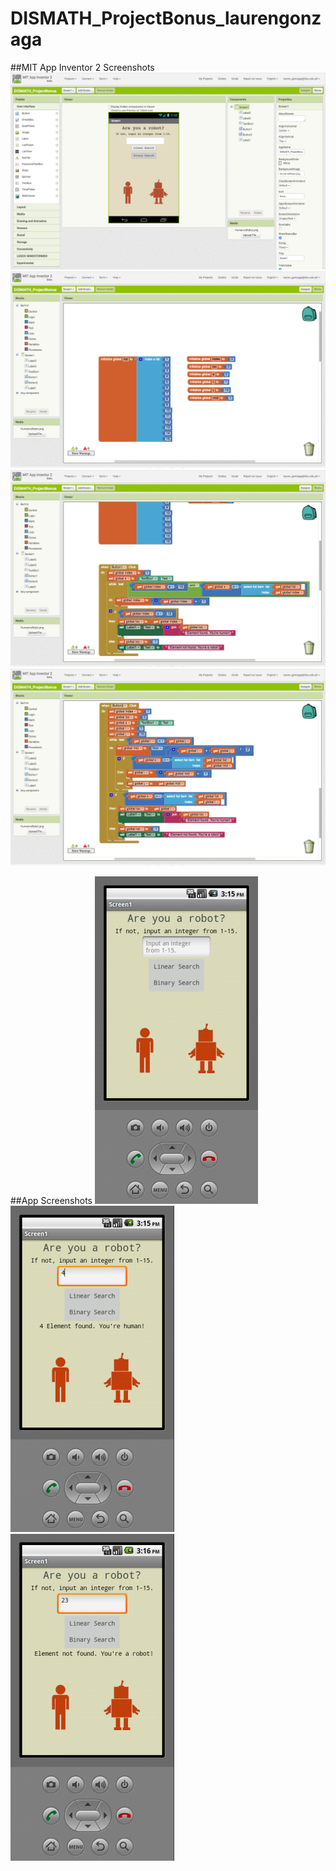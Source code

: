 # DISMATH_ProjectBonus_laurengonzaga

##MIT App Inventor 2 Screenshots
![Screen_1](Screen_1.png)
![Screen_1_Blocks_1](Screen_1_Blocks_1.png)
![Screen_1_Blocks_2](Screen_1_Blocks_2.png)
![Screen_1_Blocks_3](Screen_1_Blocks_3.png)

##App Screenshots
![Screenshot_1](Screenshot_1.png)
![Screenshot_2](Screenshot_2.png)
![Screenshot_3](Screenshot_3.png)
